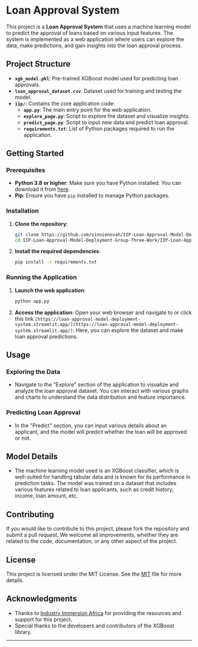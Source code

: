 # Loan Approval System

This project is a **Loan Approval System** that uses a machine learning model to predict the approval of loans based on various input features. The system is implemented as a web application where users can explore the data, make predictions, and gain insights into the loan approval process.

## Project Structure

- **`xgb_model.pkl`**: Pre-trained XGBoost model used for predicting loan approvals.
- **`loan_approval_dataset.csv`**: Dataset used for training and testing the model.
- **`iip/`**: Contains the core application code:
  - **`app.py`**: The main entry point for the web application.
  - **`explore_page.py`**: Script to explore the dataset and visualize insights.
  - **`predict_page.py`**: Script to input new data and predict loan approval.
  - **`requirements.txt`**: List of Python packages required to run the application.

## Getting Started

### Prerequisites

- **Python 3.8 or higher**: Make sure you have Python installed. You can download it from [here](https://www.python.org/downloads/).
- **Pip**: Ensure you have `pip` installed to manage Python packages.

### Installation

1. **Clone the repository**:
    ```bash
    git clone https://github.com/vinnienovah/IIP-Loan-Approval-Model-Deployment-Group-Three-Work-.git
    cd IIP-Loan-Approval-Model-Deployment-Group-Three-Work/IIP-Loan-Approval-Model-Deployment-Group-Three-Work/iip
    ```


2. **Install the required dependencies**:
    ```bash
    pip install -r requirements.txt
    ```

### Running the Application

1. **Launch the web application**:
    ```bash
    python app.py
    ```

2. **Access the application**:
   Open your web browser and navigate to or click this link `[https://loan-approval-model-deployment-system.streamlit.app/](https://loan-approval-model-deployment-system.streamlit.app/)`. Here, you can explore the dataset and make loan approval predictions.

## Usage

### Exploring the Data

- Navigate to the "Explore" section of the application to visualize and analyze the loan approval dataset. You can interact with various graphs and charts to understand the data distribution and feature importance.

### Predicting Loan Approval

- In the "Predict" section, you can input various details about an applicant, and the model will predict whether the loan will be approved or not.

## Model Details

- The machine learning model used is an XGBoost classifier, which is well-suited for handling tabular data and is known for its performance in prediction tasks. The model was trained on a dataset that includes various features related to loan applicants, such as credit history, income, loan amount, etc.

## Contributing

If you would like to contribute to this project, please fork the repository and submit a pull request. We welcome all improvements, whether they are related to the code, documentation, or any other aspect of the project.

## License

This project is licensed under the MIT License. See the [MIT](https://choosealicense.com/licenses/mit/) file for more details.

## Acknowledgments

- Thanks to [Industry Immersion Africa](https://iiafrica.org/) for providing the resources and support for this project.
- Special thanks to the developers and contributors of the XGBoost library.

---

